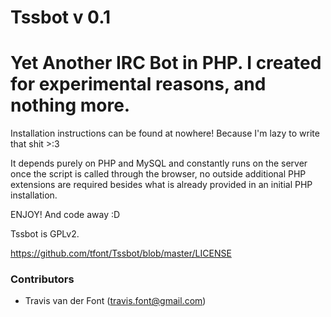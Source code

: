 Tssbot v 0.1
======
Yet Another IRC Bot in PHP. I created for experimental reasons, and nothing more.
======

Installation instructions can be found at nowhere! Because I'm lazy to write that shit >:3 

It depends purely on PHP and MySQL and constantly runs on the server once the script is called through the browser, no outside additional PHP extensions are required besides what is already provided in an initial PHP installation.

ENJOY! And code away :D

Tssbot is GPLv2.

https://github.com/tfont/Tssbot/blob/master/LICENSE

### Contributors
- Travis van der Font (travis.font@gmail.com)
